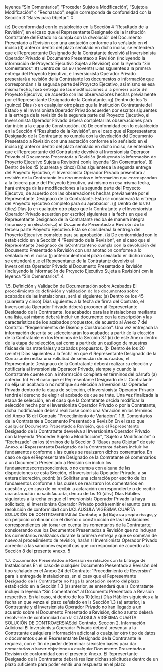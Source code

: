 leyenda “Sin Comentarios”, “Proceder Sujeto a Modificación”, “Sujeto a Modificación” o “Rechazado”, según
corresponda de conformidad con la Sección 3 “Bases para Objetar”.
3

(e) De conformidad con lo establecido en la Sección 4 “Resultado de la Revisión”, en el caso
que el Representante Designado de la Institución Contratante del Estado no cumpla con la devolución del
Documento Presentado a Revisión con una anotación conforme a lo señalado en el inciso (d) anterior dentro
del plazo señalado en dicho inciso, se entenderá que el Representante Designado de la Contratante devolvió
al Inversionista Operador Privado el Documento Presentado a Revisión (incluyendo la información de
Proyecto Ejecutivo Sujeta a Revisión) con la leyenda “Sin Comentarios”.
(f) Dentro de los 90 (noventa) Días siguientes a la primera entrega del Proyecto Ejecutivo, el
Inversionista Operador Privado presentará a revisión de la Contratante los documentos o información que
correspondan a la segunda parte del Proyecto Ejecutivo, así mismo en esa misma fecha, hará entrega de las
modificaciones a la primera parte del Proyecto Ejecutivo, de acuerdo con las observaciones hechas
previamente por el Representante Designado de la Contratante.
(g) Dentro de los 15 (quince) Días (o en cualquier otro plazo que la Institución Contratante del
Estado y el Inversionista Operador Privado acuerden por escrito) siguientes a la entrega de la revisión de la
segunda parte del Proyecto Ejecutivo, el Inversionista Operador Privado deberá completar las observaciones
para dar inicio a la etapa de Construcción.
(h) De conformidad con lo establecido en la Sección 4 “Resultado de la Revisión”, en el caso
que el Representante Designado de la Contratante no cumpla con la devolución del Documento Presentado a
Revisión con una anotación conforme a lo señalado en el inciso (g) anterior dentro del plazo señalado en
dicho inciso, se entenderá que el Representante del Contratante devolvió al Inversionista Operador Privado el
Documento Presentado a Revisión (incluyendo la información de Proyecto Ejecutivo Sujeta a Revisión) conla
leyenda “Sin Comentarios”.
(i) Dentro de los 45 (cuarenta y cinco) Días siguientes a la segunda entrega del Proyecto
Ejecutivo, el Inversionista Operador Privado presentará a revisión de la Contratante los documentos o
información que correspondan a la tercera parte del Proyecto Ejecutivo, así mismo en esa misma fecha, hará
entrega de las modificaciones a la segunda parte del Proyecto Ejecutivo, de acuerdo con las observaciones
hechas previamente por el Representante Designado de la Contratante. Esta se considerará la entrega del
Proyecto Ejecutivo completo para su aprobación.
(j) Dentro de los 10 (diez) Días [o en cualquier otro plazo que la Contratante y el Inversionista
Operador Privado acuerden por escrito] siguientes a la fecha en que el Representante Designado de la
Contratante reciba de manera integral (impreso y en electrónico) el Documento Presentado a Revisión de la
tercera parte Proyecto Ejecutivo. Esta se considerará la entrega del Proyecto Ejecutivo completo para su
aprobación.
(k) De conformidad con lo establecido en la Sección 4 “Resultado de la Revisión”, en el caso
que el Representante Designado de laContratanteno cumpla con la devolución del Documento Presentado a
Revisión con una anotación conforme a lo señalado en el inciso (j) anterior dentrodel plazo señalado en dicho
inciso, se entenderá que el Representante de la Contratante devolvió al Inversionista Operador Privado el
Documento Presentado a Revisión (incluyendo la información de Proyecto Ejecutivo Sujeta a Revisión) con la
leyenda “Sin Comentarios”.
4

1.5. Definición y Validación de Documentación sobre Acabados
El procedimiento de definición y validación de los documentos sobre acabados de las Instalaciones, será el
siguiente:
(a) Dentro de los 45 (cuarenta y cinco) Días siguientes a la fecha de firma del Contrato, el
Inversionista Operador Privado deberá proponer al Representante Designado de la Contratante, los acabados
para las Instalaciones mediante una lista, así mismo deberá incluir un documento con la descripción y las
características de los acabados propuestos, de acuerdo al Anexo 7 del Contrato: “Requerimientos de
Diseño y Construcción”. Una vez entregada la información descrita se seleccionarán los acabados a partir
de la elección de la Contratante en los términos de la Sección 3.1 (d) de este Anexo dentro de la etapa de
selección, así como a partir de un catálogo de muestras físicas de los materiales y acabados propuestos.
(b) Dentro de los 20 (veinte) Días siguientes a la fecha en que el Representante Designado de
la Contratante reciba una solicitud de selección de acabados, el Representante Designado de la Contratante
deberá realizar su elección y notificarla al Inversionista Operador Privado, siempre y cuando la Contratante
cuente con la información completa en términos del párrafo (a) anterior.
(c) En el caso que el Representante Designado de la Contratante no elija un acabado o no
notifique su elección a Inversionista Operador Privado dentro de la etapa de selección, el Inversionista
Operador Privado tendrá el derecho de elegir el acabado de que se trate. Una vez finalizada la etapa de
selección, en el caso que la Contratante decida modificar la selección hecha por el Inversionista Operador
Privado o por la Contratante, dicha modificación deberá realizarse como una Variación en los términos del
Anexo 18 del Contrato “Procedimiento de Variación”.
1.6. Comentarios de la Contratante a Documento Presentado a Revisión
En el caso que cualquier Documento Presentado a Revisión, que el Representante Designado de la
Contratante devuelva al Inversionista Operador Privado con la leyenda “Proceder Sujeto a Modificación”,
“Sujeto a Modificación” o “Rechazado” en los términos de la Sección 3 “Bases para Objetar” de este Anexo, el
Representante Designado de la Contratante deberá incluir los fundamentos conforme a las cuales se
realizaron dichos comentarios. En caso de que el Representante Designado de la Contratante dé comentarios
a un Documento Presentado a Revisión sin incluir los fundamentoscorrespondientes, o no cumpla con alguna
de las disposiciones de esta Sección, el Inversionista Operador Privado, a su entera discreción, podrá:
(a) Solicitar una aclaración por escrito de los fundamentos conforme a las cuales se realizaron
los comentarios en cuestión y, en caso de no recibir la aclaración correspondiente o de recibir una aclaración
no satisfactoria, dentro de los 10 (diez) Días Hábiles siguientes a la fecha en que el Inversionista Operador
Privado la haya solicitado, el Inversionista Operador Privado podrá remitir el asunto para su resolución de
conformidad con laCLÁUSULA VIGÉSIMA CUARTA SOLUCIÓN DE CONTROVERSIASdel Contrato; o
(b) Bajo su propio riesgo, y sin perjuicio continuar con el diseño o construcción de las
Instalaciones correspondientes sin tomar en cuenta los comentarios de la Contratante; considerando que los
Documentos Presentados a Revisión que no incluyan los comentarios realizados durante la primera entrega y
que se sometan de nuevo al procedimiento de revisión, harán al Inversionista Operador Privado acreedor a
las sanciones específicas que correspondan de acuerdo a la Sección 8 del presente Anexo.
5

1.7. Documentos Presentados a Revisión en relación con la Entrega de
Instalaciones
En el caso de cualquier Documento Presentado a Revisión del tipo señalado en el Anexo 24 del Contrato:
“Procedimiento de Reversión” para la entrega de Instalaciones, en el caso que el Representante
Designado de la Contratante no haga la anotación dentro del plazo establecido en la Sección 1.3 (a) anterior,
se entenderá que la Contratante incluyó la leyenda “Sin Comentarios” al Documento Presentado a Revisión
respectivo. En tal caso, si dentro de los 10 (diez) Días Hábiles siguientes a la fecha en que venza el plazo
señalado en la Sección 1.3 (a) anterior, la Contratante y el Inversionista Operador Privado no han llegado a un
acuerdo sobre el Documento Presentado a Revisión, dicho asunto deberá resolverse de conformidad con la
CLÁUSULA VIGÉSIMA CUARTA SOLUCIÓN DE CONTROVERSIASdel Contrato.
Sección 2. Información Adicional
El Inversionista Operador Privado deberá presentar a la Contratante cualquiera información adicional o
cualquier otro tipo de datos o documentos que el Representante Designado de la Contratante le requiera, con
el fin de poder determinar si existen bases para dar comentarios o hacer objeciones a cualquier Documento
Presentado a Revisión de conformidad con el presente Anexo. El Representante Designado de la Contratante
deberá realizar dichas solicitudes dentro de un plazo suficiente para poder emitir una respuesta en el plazo
